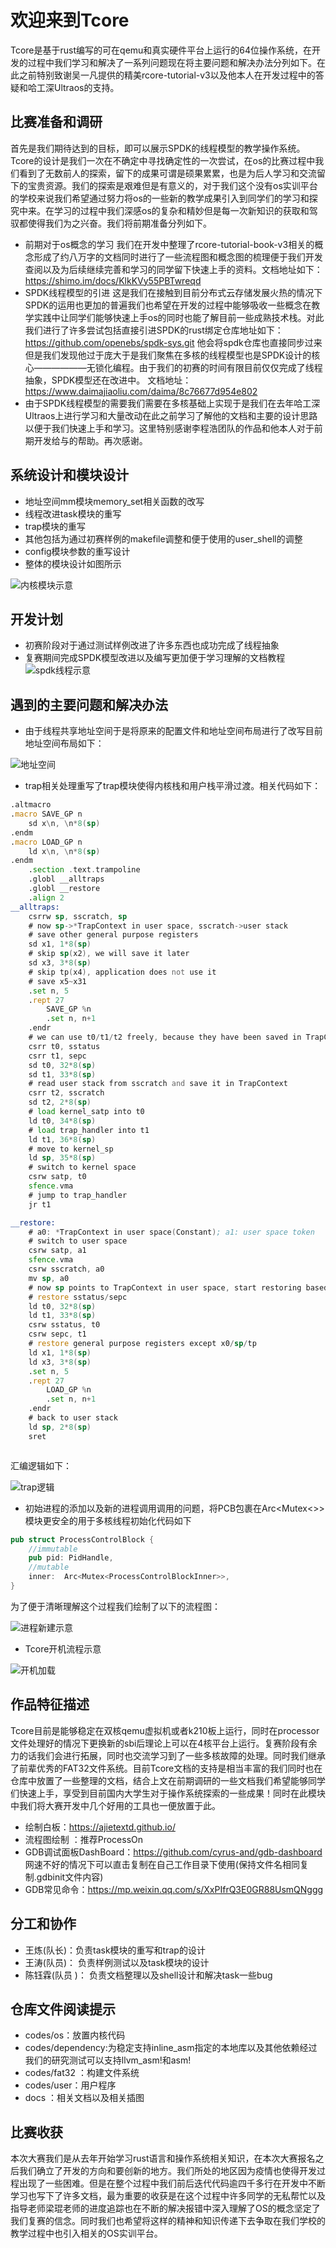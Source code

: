 # 欢迎来到Tcore
Tcore是基于rust编写的可在qemu和真实硬件平台上运行的64位操作系统，在开发的过程中我们学习和解决了一系列问题现在将主要问题和解决办法分列如下。在此之前特别致谢吴一凡提供的精美rcore-tutorial-v3以及他本人在开发过程中的答疑和哈工深Ultraos的支持。

## 比赛准备和调研
首先是我们期待达到的目标，即可以展示SPDK的线程模型的教学操作系统。Tcore的设计是我们一次在不确定中寻找确定性的一次尝试，在os的比赛过程中我们看到了无数前人的探索，留下的成果可谓是硕果累累，也是为后人学习和交流留下的宝贵资源。我们的探索是艰难但是有意义的，对于我们这个没有os实训平台的学校来说我们希望通过努力将os的一些新的教学成果引入到同学们的学习和探究中来。在学习的过程中我们深感os的复杂和精妙但是每一次新知识的获取和驾驭都使得我们为之兴奋。我们将前期准备分列如下。
+ 前期对于os概念的学习
我们在开发中整理了rcore-tutorial-book-v3相关的概念形成了约八万字的文档同时进行了一些流程图和概念图的梳理便于我们开发查阅以及为后续继续完善和学习的同学留下快速上手的资料。文档地址如下：https://shimo.im/docs/KlkKVy55PBTwreqd
+ SPDK线程模型的引进
这是我们在接触到目前分布式云存储发展火热的情况下SPDK的运用也更加的普遍我们也希望在开发的过程中能够吸收一些概念在教学实践中让同学们能够快速上手os的同时也能了解目前一些成熟技术栈。对此我们进行了许多尝试包括直接引进SPDK的rust绑定仓库地址如下：https://github.com/openebs/spdk-sys.git
他会将spdk仓库也直接同步过来但是我们发现他过于庞大于是我们聚焦在多核的线程模型也是SPDK设计的核心——————无锁化编程。由于我们的初赛的时间有限目前仅仅完成了线程抽象，SPDK模型还在改进中。
文档地址：https://www.daimajiaoliu.com/daima/8c76677d954e802
+ 由于SPDK线程模型的需要我们需要在多核基础上实现于是我们在去年哈工深Ultraos上进行学习和大量改动在此之前学习了解他的文档和主要的设计思路以便于我们快速上手和学习。这里特别感谢李程浩团队的作品和他本人对于前期开发给与的帮助。再次感谢。
  
## 系统设计和模块设计
+ 地址空间mm模块memory_set相关函数的改写
+ 线程改进task模块的重写
+ trap模块的重写
+ 其他包括为通过初赛样例的makefile调整和便于使用的user_shell的调整
+ config模块参数的重写设计
+ 整体的模块设计如图所示

![内核模块示意](docs/images/内核模块示意.png)

## 开发计划
+ 初赛阶段对于通过测试样例改进了许多东西也成功完成了线程抽象
+ 复赛期间完成SPDK模型改进以及编写更加便于学习理解的文档教程
![spdk线程示意](docs/images/spdk线程模型.png)
  
## 遇到的主要问题和解决办法
+ 由于线程共享地址空间于是将原来的配置文件和地址空间布局进行了改写目前地址空间布局如下：

![地址空间](docs/images/地址空间.png)
+ trap相关处理重写了trap模块使得内核栈和用户栈平滑过渡。相关代码如下：
```asm
.altmacro
.macro SAVE_GP n
    sd x\n, \n*8(sp)
.endm
.macro LOAD_GP n
    ld x\n, \n*8(sp)
.endm
    .section .text.trampoline
    .globl __alltraps
    .globl __restore
    .align 2
__alltraps:
    csrrw sp, sscratch, sp
    # now sp->*TrapContext in user space, sscratch->user stack
    # save other general purpose registers
    sd x1, 1*8(sp)
    # skip sp(x2), we will save it later
    sd x3, 3*8(sp)
    # skip tp(x4), application does not use it
    # save x5~x31
    .set n, 5
    .rept 27
        SAVE_GP %n
        .set n, n+1
    .endr
    # we can use t0/t1/t2 freely, because they have been saved in TrapContext
    csrr t0, sstatus
    csrr t1, sepc
    sd t0, 32*8(sp)
    sd t1, 33*8(sp)
    # read user stack from sscratch and save it in TrapContext
    csrr t2, sscratch
    sd t2, 2*8(sp)
    # load kernel_satp into t0
    ld t0, 34*8(sp)
    # load trap_handler into t1
    ld t1, 36*8(sp)
    # move to kernel_sp
    ld sp, 35*8(sp)
    # switch to kernel space
    csrw satp, t0
    sfence.vma
    # jump to trap_handler
    jr t1

__restore:
    # a0: *TrapContext in user space(Constant); a1: user space token
    # switch to user space
    csrw satp, a1
    sfence.vma
    csrw sscratch, a0
    mv sp, a0
    # now sp points to TrapContext in user space, start restoring based on it
    # restore sstatus/sepc
    ld t0, 32*8(sp)
    ld t1, 33*8(sp)
    csrw sstatus, t0
    csrw sepc, t1
    # restore general purpose registers except x0/sp/tp
    ld x1, 1*8(sp)
    ld x3, 3*8(sp)
    .set n, 5
    .rept 27
        LOAD_GP %n
        .set n, n+1
    .endr
    # back to user stack
    ld sp, 2*8(sp)
    sret



```

汇编逻辑如下：

![trap逻辑](docs/images/trap示意.png)

+ 初始进程的添加以及新的进程调用调用的问题，将PCB包裹在Arc<Mutex<>>模块更安全的用于多核线程初始化代码如下
```rust
pub struct ProcessControlBlock {
    //immutable
    pub pid: PidHandle,
    //mutable
    inner:  Arc<Mutex<ProcessControlBlockInner>>,
}
```
为了便于清晰理解这个过程我们绘制了以下的流程图：

![进程新建示意](docs/images/进程新建过程.png)

+ Tcore开机流程示意

![开机加载](docs/images/起电.png)

## 作品特征描述
Tcore目前是能够稳定在双核qemu虚拟机或者k210板上运行，同时在processor文件处理好的情况下更换新的sbi后理论上可以在4核平台上运行。复赛阶段有余力的话我们会进行拓展，同时也交流学习到了一些多核故障的处理。同时我们继承了前辈优秀的FAT32文件系统。目前Tcore文档的支持是相当丰富的我们同时也在仓库中放置了一些整理的文档，结合上文在前期调研的一些文档我们希望能够同学们快速上手，享受到目前国内大学生对于操作系统探索的一些成果！同时在此模块中我们将大赛开发中几个好用的工具也一便放置于此。
+ 绘制白板：https://ajietextd.github.io/
+ 流程图绘制 ：推荐ProcessOn
+ GDB调试面板DashBoard：https://github.com/cyrus-and/gdb-dashboard  网速不好的情况下可以直击复制在自己工作目录下使用(保持文件名相同复制.gdbinit文件内容)
+ GDB常见命令：https://mp.weixin.qq.com/s/XxPIfrQ3E0GR88UsmQNggg
  
## 分工和协作
+ 王炼(队长)：负责task模块的重写和trap的设计
+ 王涛(队员)： 负责样例测试以及task模块的设计
+ 陈钰霖(队员 )： 负责文档整理以及shell设计和解决task一些bug

## 仓库文件阅读提示
+ codes/os：放置内核代码
+ codes/dependency:为稳定支持inline_asm指定的本地库以及其他依赖经过我们的研究测试可以支持llvm_asm!和asm!
+ codes/fat32 ：构建文件系统
+ codes/user：用户程序
+ docs ：相关文档以及相关插图

## 比赛收获
本次大赛我们是从去年开始学习rust语言和操作系统相关知识，在本次大赛报名之后我们确立了开发的方向和要创新的地方。我们所处的地区因为疫情也使得开发过程出现了一些困难。但是在整个过程中我们前后迭代代码逾四千多行在开发中不断学习也写下了许多文档，最为重要的收获是在这个过程中许多同学的无私帮忙以及指导老师梁琨老师的进度追踪也在不断的解决报错中深入理解了OS的概念坚定了我们复赛的信念。同时我们也希望将这样的精神和知识传递下去争取在我们学校的教学过程中也引入相关的OS实训平台。
